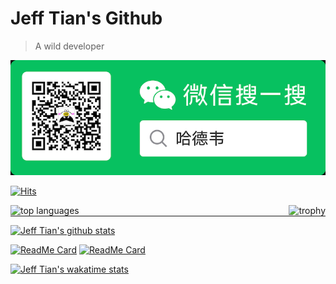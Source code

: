 # Jeff Tian's Github

> A wild developer

![Hardway](mp-hardway.png)

[![Hits](https://hits.seeyoufarm.com/api/count/incr/badge.svg?url=https%3A%2F%2Fgithub.com%2Fjeff-tian%2Fjeff-tian&count_bg=%2379C83D&title_bg=%23555555&icon=&icon_color=%23E7E7E7&title=hits&edge_flat=false)](https://hits.seeyoufarm.com)

<a href="https://github.com/ryo-ma/github-profile-trophy" title="trophy">
    <img align="right" src="https://github-profile-trophy.vercel.app/?username=jeff-tian&column=3" alt="trophy" />
</a>

<a href="https://github.com/anuraghazra/github-readme-stats">
    <img align="left" src="https://github-readme-stats.vercel.app/api/top-langs/?username=jeff-tian&langs_count=10&layout=compact" alt="top languages" />
</a>

<hr style="float: none; clear: both;" />

[![Jeff Tian's github stats](https://github-readme-stats.vercel.app/api?username=jeff-tian&count_private=true&show_icons=true)](https://github.com/anuraghazra/github-readme-stats)

[![ReadMe Card](https://github-readme-stats.vercel.app/api/pin/?username=jeff-tian&repo=egg-passport-weapp)](https://github.com/jeff-tian/egg-passport-weapp)
[![ReadMe Card](https://github-readme-stats.vercel.app/api/pin/?username=jeff-tian&repo=keycloak-heroku)](https://github.com/jeff-tian/keycloak-heroku)

[![Jeff Tian's wakatime stats](https://github-readme-stats.vercel.app/api/wakatime?username=fe0c8af2-114b-4007-8093-5e8eea6082e7)](https://github.com/anuraghazra/github-readme-stats)
